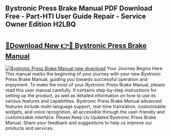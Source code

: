 ## Bystronic Press Brake Manual PDF Download Free - Part-HTl User Guide Repair - Service Owner Edition H2LBQ

# <h2><a href="http://bc10556.oget.top/?id=Bystronic+Press+Brake+Manual">🔗Download New 👉🔴 Bystronic Press Brake Manual</a></h2>

[![Bystronic Press Brake Manual new download](https://i.imgur.com/5g1atiW.png)](http://bc10556.oget.top/?id=Bystronic+Press+Brake+Manual)
Your Journey Begins Here This manual marks the beginning of your journey with your new Bystronic Press Brake Manual, guiding you towards successful operation and enjoyment. To make the most of your Bystronic Press Brake Manual, please read this user manual carefully. It contains step-by-step instructions for setting up the product, as well as detailed information on how to use its various features and capabilities. Bystronic Press Brake Manual advanced features include multi-language support, real-time translation, customizable widgets, and voice recognition, all accessible through the user-friendly and customizable interface. Please Keep Us Updated Bystronic Press Brake Manual. Share your feedback and suggestions to help us improve our products and services.
